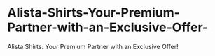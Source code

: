 # Alista-Shirts-Your-Premium-Partner-with-an-Exclusive-Offer-
Alista Shirts: Your Premium Partner with an Exclusive Offer!
